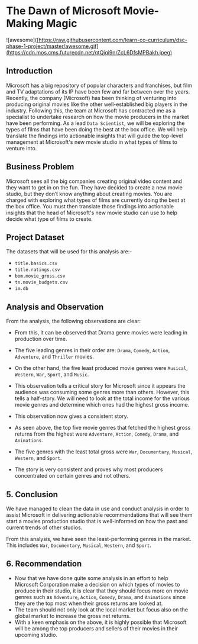 # The Dawn of Microsoft Movie-Making Magic

![awesome]([https://raw.githubusercontent.com/learn-co-curriculum/dsc-phase-1-project/master/awesome.gif](https://cdn.mos.cms.futurecdn.net/qtQjqi9nrZcL6DfsMPBakh.jpeg)

## Introduction

Microsoft has a big repository of popular characters and franchises, but film and TV adaptations of its IP have been few and far between over the years. Recently, the company (Microsoft) has been thinking of venturing into producing original movies like the other well-established big players in the industry. Following this, the team at Microsoft has contracted me as a specialist to undertake research on how the movie producers in the market have been performing. As a lead `Data Scientist`, we will be exploring the types of films that have been doing the best at the box office. We will help translate the findings into actionable insights that will guide the top-level management at Microsoft's new movie studio in what types of films to venture into.

## Business Problem

Microsoft sees all the big companies creating original video content and they want to get in on the fun. They have decided to create a new movie studio, but they don’t know anything about creating movies. You are charged with exploring what types of films are currently doing the best at the box office. You must then translate those findings into actionable insights that the head of Microsoft's new movie studio can use to help decide what type of films to create.

## Project Dataset

The datasets that will be used for this analysis are:-
* `title.basics.csv`
* `title.ratings.csv`
* `bom.movie_gross.csv`
* `tn.movie_budgets.csv`
* `im.db`

## Analysis and Observation

From the analysis, the following observations are clear:
* From this, it can be observed that Drama genre movies were leading in production over time.
* The five leading genres in their order are: `Drama`, `Comedy`, `Action`, `Adventure`, and `Thriller` movies. 
* On the other hand, the five least produced movie genres were `Musical`, `Western`, `War`, `Sport`, and  `Music`. 
* This observation tells a critical story for Microsoft since it appears the audience was consuming some genres more than others. However, this tells a half-story. We will need to look at the total income for the various movie genres and determine which ones had the highest gross income.

* This observation now gives a consistent story.
* As seen above, the top five movie genres that fetched the highest gross returns from the highest were `Adventure`, `Action`, `Comedy`, `Drama`, and `Animations`.
* The five genres with the least total gross were `War`, `Documentary`, `Musical`, `Western`, and `Sport`.
* The story is very consistent and proves why most producers concentrated on certain genres and not others.

## 5. Conclusion

We have managed to clean the data in use and conduct analysis in order to assist Microsoft in delivering actionable recommendations that will see them start a movies production studio that is well-informed on how the past and current trends of other studios.

From this analysis, we have seen the least-performing genres in the market. This includes `War`, `Documentary`, `Musical`, `Western`, and `Sport`.

## 6. Recommendation

* Now that we have done quite some analysis in an effort to help Microsoft Corporation make a decision on which types of movies to produce in their studio, it is clear that they should focus more on movie genres such as `Adventure`, `Action`, `Comedy`, `Drama`, and `Animations` since they are the top most when their gross returns are looked at.
* The team should not only look at the local market but focus also on the global market to increase the gross net returns.
* With a keen emphasis on the above, it is highly possible that Microsoft will be among the top producers and sellers of their movies in their upcoming studio.

